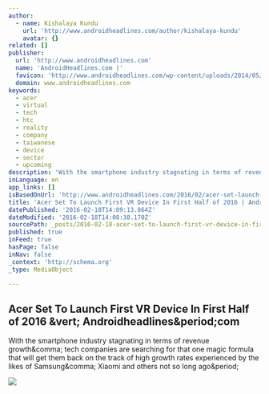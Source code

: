 ```yaml
---
author:
  - name: Kishalaya Kundu
    url: 'http://www.androidheadlines.com/author/kishalaya-kundu'
    avatar: {}
related: []
publisher:
  url: 'http://www.androidheadlines.com'
  name: 'AndroidHeadlines.com |'
  favicon: 'http://www.androidheadlines.com/wp-content/uploads/2014/05/cropped-AH-Favicon-192x192.png'
  domain: www.androidheadlines.com
keywords:
  - acer
  - virtual
  - tech
  - htc
  - reality
  - company
  - taiwanese
  - device
  - sector
  - upcoming
description: 'With the smartphone industry stagnating in terms of revenue growth, tech companies are searching for that one magic formula that will get them back on the track of high growth rates experienced by the likes of Samsung, Xiaomi and others not so long ago.'
inLanguage: en
app_links: []
isBasedOnUrl: 'http://www.androidheadlines.com/2016/02/acer-set-launch-first-vr-device-first-half-2016.html'
title: 'Acer Set To Launch First VR Device In First Half of 2016 | Androidheadlines.com'
datePublished: '2016-02-18T14:09:13.864Z'
dateModified: '2016-02-18T14:08:38.170Z'
sourcePath: _posts/2016-02-18-acer-set-to-launch-first-vr-device-in-first-half-of-2016-or-a.md
published: true
inFeed: true
hasPage: false
inNav: false
_context: 'http://schema.org'
_type: MediaObject

---
```

<article style=""><h1>Acer Set To Launch First VR Device In First Half of 2016 &amp;vert; Androidheadlines&amp;period;com</h1><p>With the smartphone industry stagnating in terms of revenue growth&amp;comma; tech companies are searching for that one magic formula that will get them back on the track of high growth rates experienced by the likes of Samsung&amp;comma; Xiaomi and others not so long ago&amp;period;</p><img src="http://www.androidheadlines.com/wp-content/uploads/2016/01/AH-Acer-logo-2.jpg" /></article>